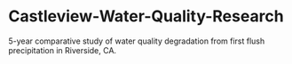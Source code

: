# Castleview-Water-Quality-Research
5-year comparative study of water quality degradation from first flush precipitation in Riverside, CA.
